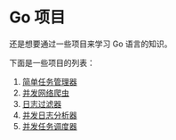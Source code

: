 # Go 项目

还是想要通过一些项目来学习 Go 语言的知识。

下面是一些项目的列表：

1. [简单任务管理器](./简单任务管理器.md)
2. [并发网络爬虫](./并发网络爬虫.md)
3. [日志过滤器](./日志过滤器)
4. [并发日志分析器](./并发日志分析器)
5. [并发任务调度器](./并发任务调度器.md)



